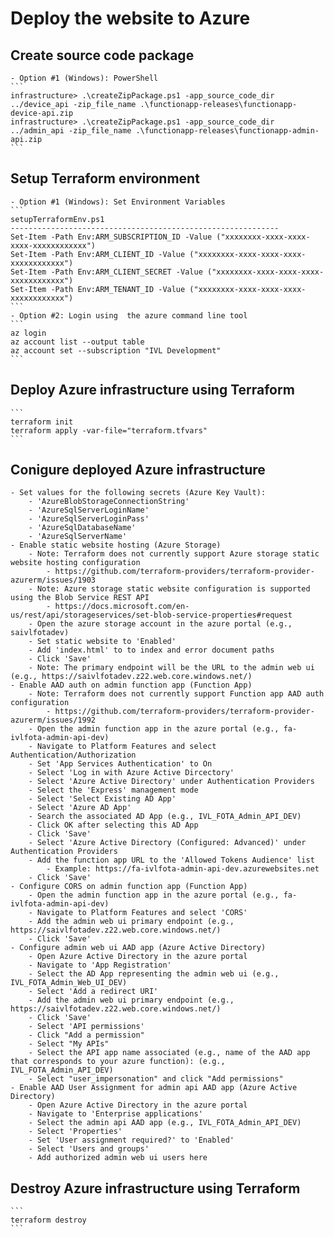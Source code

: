 # Deploy the website to Azure

## Create source code package
	- Option #1 (Windows): PowerShell
    ```
	infrastructure> .\createZipPackage.ps1 -app_source_code_dir ../device_api -zip_file_name .\functionapp-releases\functionapp-device-api.zip
	infrastructure> .\createZipPackage.ps1 -app_source_code_dir ../admin_api -zip_file_name .\functionapp-releases\functionapp-admin-api.zip
    ```
## Setup Terraform environment
	- Option #1 (Windows): Set Environment Variables
    ```
    setupTerraformEnv.ps1
    ------------------------------------------------------------
    Set-Item -Path Env:ARM_SUBSCRIPTION_ID -Value ("xxxxxxxx-xxxx-xxxx-xxxx-xxxxxxxxxxxx")
    Set-Item -Path Env:ARM_CLIENT_ID -Value ("xxxxxxxx-xxxx-xxxx-xxxx-xxxxxxxxxxxx")
    Set-Item -Path Env:ARM_CLIENT_SECRET -Value ("xxxxxxxx-xxxx-xxxx-xxxx-xxxxxxxxxxxx")
    Set-Item -Path Env:ARM_TENANT_ID -Value ("xxxxxxxx-xxxx-xxxx-xxxx-xxxxxxxxxxxx")
    ```
    - Option #2: Login using  the azure command line tool
    ```
    az login
    az account list --output table
    az account set --subscription "IVL Development"
    ```
## Deploy Azure infrastructure using Terraform
    ```
    terraform init
    terraform apply -var-file="terraform.tfvars"
    ```

## Conigure deployed Azure infrastructure
    - Set values for the following secrets (Azure Key Vault):
		- 'AzureBlobStorageConnectionString'
		- 'AzureSqlServerLoginName'
		- 'AzureSqlServerLoginPass'
		- 'AzureSqlDatabaseName'
		- 'AzureSqlServerName'
	- Enable static website hosting (Azure Storage)
		- Note: Terraform does not currently support Azure storage static website hosting configuration
			- https://github.com/terraform-providers/terraform-provider-azurerm/issues/1903
		- Note: Azure storage static website configuration is supported using the Blob Service REST API
			- https://docs.microsoft.com/en-us/rest/api/storageservices/set-blob-service-properties#request
		- Open the azure storage account in the azure portal (e.g., saivlfotadev)
		- Set static website to 'Enabled'
		- Add 'index.html' to to index and error document paths
		- Click 'Save'
		- Note: The primary endpoint will be the URL to the admin web ui (e.g., https://saivlfotadev.z22.web.core.windows.net/)
	- Enable AAD auth on admin function app (Function App)
		- Note: Terraform does not currently support Function app AAD auth configuration 
			- https://github.com/terraform-providers/terraform-provider-azurerm/issues/1992
		- Open the admin function app in the azure portal (e.g., fa-ivlfota-admin-api-dev)
		- Navigate to Platform Features and select Authentication/Authorization
		- Set 'App Services Authentication' to On
		- Select 'Log in with Azure Active Dircectory'
		- Select 'Azure Active Directory' under Authentication Providers
		- Select the 'Express' management mode
		- Select 'Select Existing AD App' 
		- Select 'Azure AD App' 
		- Search the associated AD App (e.g., IVL_FOTA_Admin_API_DEV)
		- Click OK after selecting this AD App
		- Click 'Save'
		- Select 'Azure Active Directory (Configured: Advanced)' under Authentication Providers
		- Add the function app URL to the 'Allowed Tokens Audience' list
			- Example: https://fa-ivlfota-admin-api-dev.azurewebsites.net
		- Click 'Save'
	- Configure CORS on admin function app (Function App)
		- Open the admin function app in the azure portal (e.g., fa-ivlfota-admin-api-dev)
		- Navigate to Platform Features and select 'CORS'
		- Add the admin web ui primary endpoint (e.g., https://saivlfotadev.z22.web.core.windows.net/)
		- Click 'Save'
	- Configure admin web ui AAD app (Azure Active Directory)
		- Open Azure Active Directory in the azure portal
		- Navigate to 'App Registration'
		- Select the AD App representing the admin web ui (e.g., IVL_FOTA_Admin_Web_UI_DEV)
		- Select 'Add a redirect URI'
		- Add the admin web ui primary endpoint (e.g., https://saivlfotadev.z22.web.core.windows.net/)
		- Click 'Save'
		- Select 'API permissions'
		- Click "Add a permission"
		- Select "My APIs"
		- Select the API app name associated (e.g., name of the AAD app that corresponds to your azure function): (e.g., IVL_FOTA_Admin_API_DEV)
		- Select "user_impersonation" and click "Add permissions"
	- Enable AAD User Assignment for admin api AAD app (Azure Active Directory)
		- Open Azure Active Directory in the azure portal
		- Navigate to 'Enterprise applications'
		- Select the admin api AAD app (e.g., IVL_FOTA_Admin_API_DEV)
		- Select 'Properties'
		- Set 'User assignment required?' to 'Enabled'
		- Select 'Users and groups'
		- Add authorized admin web ui users here
		
## Destroy Azure infrastructure using Terraform
    ```
    terraform destroy
    ```